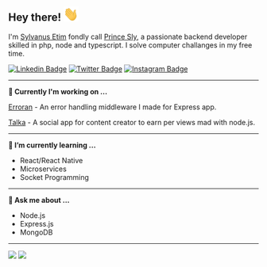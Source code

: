 <h2> Hey there! <img src="https://raw.githubusercontent.com/iamprincesly/iamprincesly/master/wave.gif" width="30px"></h2>

I'm [Sylvanus Etim](https://twitter.com/iamprincesly/) fondly call [Prince Sly](https://twitter.com/iamprincesly/), a passionate backend developer skilled in php, node and typescript. I solve computer challanges in my free time.

<a target="_blank" href="https://linkedin.com/in/iamprincesly/">
<img src="https://img.shields.io/badge/-iamprincesly-blue?style=for-the-badge&logo=Linkedin&logoColor=white&link=https://linkedin.com/in/iamprincesly/" alt="Linkedin Badge"></a>

<a target="_blank" href="https://twitter.com/iamprincesly">
<img src="https://img.shields.io/badge/iamprincesly-1ca0f1?style=for-the-badge&logo=twitter&logoColor=white&link=https://twitter.com/iamprincesly" alt="Twitter Badge"></a>

<a target="_blank" href="https://instagram.com/_iamprincesly_/">
<img src="https://img.shields.io/badge/-_iamprincesly_-E1306C?style=for-the-badge&logo=Instagram&logoColor=white&link=https://instagram.com/_iamprincesly_/" alt="Instagram Badge"></a>

 ---
 
**🔭 Currently I'm working on ...**

[Erroran](https://github.com/iamprincesly/erroran) - An error handling middleware I made for Express app.

[Talka](https://github.com/iamprincesly/talka-api) - A social app for content creator to earn per views mad with node.js.

 ---

**🌱 I’m currently learning ...**
- React/React Native
- Microservices
- Socket Programming

 ---

<!-- **👯 I’m looking to collaborate on ...** -->

 <!-- --- -->

 **💬 Ask me about ...**
 - Node.js
 - Express.js
 - MongoDB

---
 
<!-- **Github Stats:**

<p align="center">
  
  <img src="https://github-readme-stats.vercel.app/api?username=iamprincesly&count_private=true&show_icons=true&theme=dracula&line_height=33">
  <img src="https://github-readme-stats.vercel.app/api/top-langs/?username=iamprincesly&count_private=true&hide=html,scss,,ejs&theme=dracula&line_height=10">

</p> -->
<img height="137px" src="https://github-readme-stats.vercel.app/api?username=iamprincesly&hide_title=true&hide_border=true&show_icons=true&include_all_commits=true&count_private=true&line_height=21&text_color=000&icon_color=000&bg_color=0,ea6161,ffc64d,fffc4d,52fa5a&theme=graywhite" /> <img height="137px" src="https://github-readme-stats.vercel.app/api/top-langs/?username=iamprincesly&hide=html&hide_title=true&hide_border=true&layout=compact&langs_count=6&exclude_repo=comp426,Redventures-Movie-Quotes&text_color=000&icon_color=fff&bg_color=0,52fa5a,4dfcff,c64dff&theme=graywhite" />

